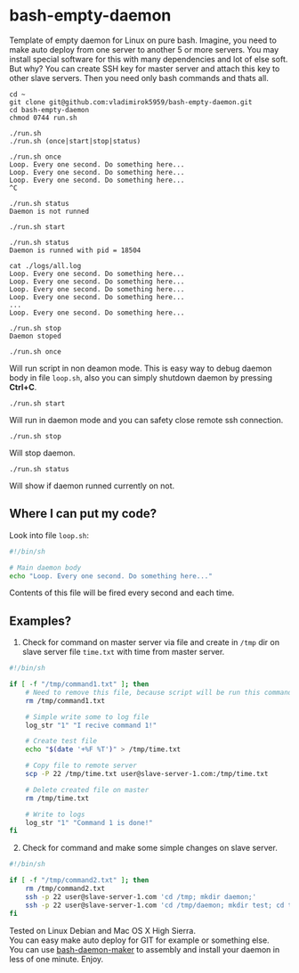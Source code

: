 # bash-empty-daemon
Template of empty daemon for Linux on pure bash. Imagine, you need to make auto deploy from one server to another 5 or more servers. You may install special software for this with many dependencies and lot of else soft. But why? You can create SSH key for master server and attach this key to other slave servers. Then you need only bash commands and thats all.

```
cd ~
git clone git@github.com:vladimirok5959/bash-empty-daemon.git
cd bash-empty-daemon
chmod 0744 run.sh
```

```
./run.sh
./run.sh (once|start|stop|status)
```

```
./run.sh once
Loop. Every one second. Do something here...
Loop. Every one second. Do something here...
Loop. Every one second. Do something here...
^C
```

```
./run.sh status
Daemon is not runned
```

```
./run.sh start
```

```
./run.sh status
Daemon is runned with pid = 18504
```

```
cat ./logs/all.log
Loop. Every one second. Do something here...
Loop. Every one second. Do something here...
Loop. Every one second. Do something here...
Loop. Every one second. Do something here...
...
Loop. Every one second. Do something here...
```

```
./run.sh stop
Daemon stoped
```

```
./run.sh once
```
Will run script in non deamon mode. This is easy way to debug daemon body in file `loop.sh`, also you can simply shutdown daemon by pressing **Ctrl+C**.

```
./run.sh start
```
Will run in daemon mode and you can safety close remote ssh connection.

```
./run.sh stop
```
Will stop daemon.

```
./run.sh status
```
Will show if daemon runned currently on not.

## Where I can put my code?
Look into file `loop.sh`:
```bash
#!/bin/sh

# Main daemon body
echo "Loop. Every one second. Do something here..."
```
Contents of this file will be fired every second and each time.

## Examples?

1. Check for command on master server via file and create in `/tmp` dir on slave server file `time.txt` with time from master server.
```bash
#!/bin/sh

if [ -f "/tmp/command1.txt" ]; then
	# Need to remove this file, because script will be run this command every second
	rm /tmp/command1.txt

	# Simple write some to log file
	log_str "1" "I recive command 1!"

	# Create test file
	echo "$(date '+%F %T')" > /tmp/time.txt

	# Copy file to remote server
	scp -P 22 /tmp/time.txt user@slave-server-1.com:/tmp/time.txt

	# Delete created file on master
	rm /tmp/time.txt

	# Write to logs
	log_str "1" "Command 1 is done!"
fi
```

2. Check for command and make some simple changes on slave server.
```bash
#!/bin/sh

if [ -f "/tmp/command2.txt" ]; then
	rm /tmp/command2.txt
	ssh -p 22 user@slave-server-1.com 'cd /tmp; mkdir daemon;'
	ssh -p 22 user@slave-server-1.com 'cd /tmp/daemon; mkdir test; cd test; touch test'
fi
```

Tested on Linux Debian and Mac OS X High Sierra.  
You can easy make auto deploy for GIT for example or something else.  
You can use [bash-daemon-maker](https://github.com/vladimirok5959/bash-daemon-maker) to assembly and install your daemon in less of one minute. Enjoy.
